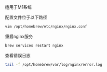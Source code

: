 适用于M1系统

配置文件位于以下路径
```bash
vim /opt/homebrew/etc/nginx/nginx.conf
```

重启nginx服务
```bash
brew services restart nginx
```

查看错误日志

```bash
tail -f /opt/homebrew/var/log/nginx/error.log
```
